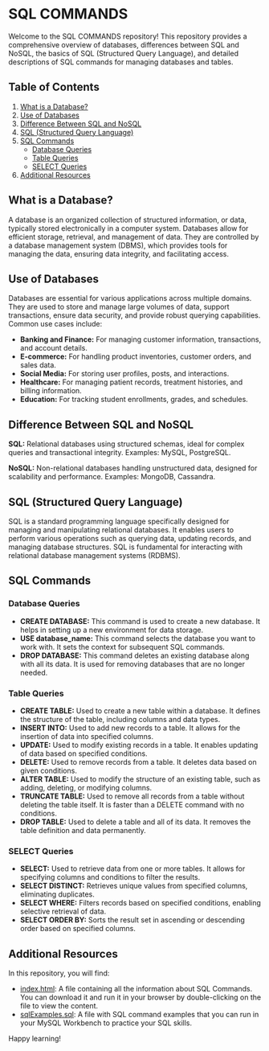 # SQL COMMANDS

Welcome to the SQL COMMANDS repository! This repository provides a comprehensive overview of databases, differences between SQL and NoSQL, the basics of SQL (Structured Query Language), and detailed descriptions of SQL commands for managing databases and tables.

## Table of Contents

1. [What is a Database?](#what-is-a-database)
2. [Use of Databases](#use-of-databases)
3. [Difference Between SQL and NoSQL](#difference-between-sql-and-nosql)
4. [SQL (Structured Query Language)](#sql-structured-query-language)
5. [SQL Commands](#sql-commands)
    - [Database Queries](#database-queries)
    - [Table Queries](#table-queries)
    - [SELECT Queries](#select-queries)
6. [Additional Resources](#additional-resources)

## What is a Database?

A database is an organized collection of structured information, or data, typically stored electronically in a computer system. Databases allow for efficient storage, retrieval, and management of data. They are controlled by a database management system (DBMS), which provides tools for managing the data, ensuring data integrity, and facilitating access.

## Use of Databases

Databases are essential for various applications across multiple domains. They are used to store and manage large volumes of data, support transactions, ensure data security, and provide robust querying capabilities. Common use cases include:

- **Banking and Finance:** For managing customer information, transactions, and account details.
- **E-commerce:** For handling product inventories, customer orders, and sales data.
- **Social Media:** For storing user profiles, posts, and interactions.
- **Healthcare:** For managing patient records, treatment histories, and billing information.
- **Education:** For tracking student enrollments, grades, and schedules.

## Difference Between SQL and NoSQL

**SQL:** Relational databases using structured schemas, ideal for complex queries and transactional integrity. Examples: MySQL, PostgreSQL.

**NoSQL:** Non-relational databases handling unstructured data, designed for scalability and performance. Examples: MongoDB, Cassandra.

## SQL (Structured Query Language)

SQL is a standard programming language specifically designed for managing and manipulating relational databases. It enables users to perform various operations such as querying data, updating records, and managing database structures. SQL is fundamental for interacting with relational database management systems (RDBMS).

## SQL Commands

### Database Queries

- **CREATE DATABASE:** This command is used to create a new database. It helps in setting up a new environment for data storage.
- **USE database_name:** This command selects the database you want to work with. It sets the context for subsequent SQL commands.
- **DROP DATABASE:** This command deletes an existing database along with all its data. It is used for removing databases that are no longer needed.

### Table Queries

- **CREATE TABLE:** Used to create a new table within a database. It defines the structure of the table, including columns and data types.
- **INSERT INTO:** Used to add new records to a table. It allows for the insertion of data into specified columns.
- **UPDATE:** Used to modify existing records in a table. It enables updating of data based on specified conditions.
- **DELETE:** Used to remove records from a table. It deletes data based on given conditions.
- **ALTER TABLE:** Used to modify the structure of an existing table, such as adding, deleting, or modifying columns.
- **TRUNCATE TABLE:** Used to remove all records from a table without deleting the table itself. It is faster than a DELETE command with no conditions.
- **DROP TABLE:** Used to delete a table and all of its data. It removes the table definition and data permanently.

### SELECT Queries

- **SELECT:** Used to retrieve data from one or more tables. It allows for specifying columns and conditions to filter the results.
- **SELECT DISTINCT:** Retrieves unique values from specified columns, eliminating duplicates.
- **SELECT WHERE:** Filters records based on specified conditions, enabling selective retrieval of data.
- **SELECT ORDER BY:** Sorts the result set in ascending or descending order based on specified columns.

## Additional Resources

In this repository, you will find:
- [index.html](https://github.com/sanket-aher/Learning-SQL/blob/main/SQL%20COMMANDS/index.html): A file containing all the information about SQL Commands. You can download it and run it in your browser by double-clicking on the file to view the content.
- [sqlExamples.sql](https://github.com/sanket-aher/Learning-SQL/blob/main/SQL%20COMMANDS/sqlExample.sql): A file with SQL command examples that you can run in your MySQL Workbench to practice your SQL skills.

Happy learning!
